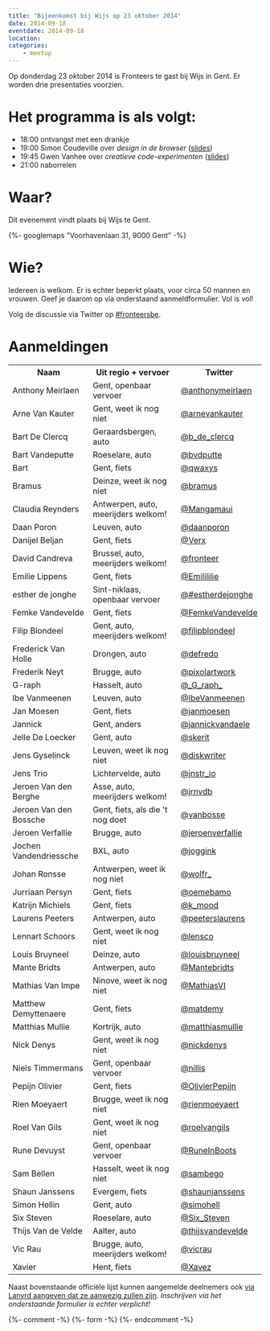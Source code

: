 ```yaml
---
title: "Bijeenkomst bij Wijs op 23 oktober 2014"
date: 2014-09-18
eventdate: 2014-09-18
location:
categories:
    - meetup
---
```

Op donderdag 23 oktober 2014 is Fronteers te gast bij Wijs in Gent. Er worden drie presentaties voorzien.

# Het programma is als volgt:

* 18:00 ontvangst met een drankje
* 19:00 Simon Coudeville over _design in de browser_ ([slides](http://simoncoudeville.github.io/webdesign-in-the-browser/#/))
* 19:45 Gwen Vanhee over _creatieve code-experimenten_ ([slides](/_downloads/bijeenkomsten/gwenvanhee-init-canvas.pdf))
* 21:00 naborrelen

# Waar?

Dit evenement vindt plaats bij Wijs te Gent.

{%- googlemaps "Voorhavenlaan 31, 9000 Gent" -%}

# Wie?

Iedereen is welkom. Er is echter beperkt plaats, voor circa 50 mannen en vrouwen. Geef je daarom op via onderstaand aanmeldformulier. Vol is vol!

Volg de discussie via Twitter op [#fronteersbe](https://twitter.com/search?q=%23fronteersbe).

# Aanmeldingen

<table>
<tr>
<th scope="col">Naam</th>
<th scope="col">Uit regio + vervoer</th>
<th scope="col">Twitter</th>
</tr>
<tr>
<td>Anthony Meirlaen</td>
<td>Gent, openbaar vervoer</td>
<td><a href="https://twitter.com/anthonymeirlaen" rel="nofollow">@anthonymeirlaen</a></td>
</tr>
<tr>
<td>Arne Van Kauter</td>
<td>Gent, weet ik nog niet</td>
<td><a href="https://twitter.com/arnevankauter" rel="nofollow">@arnevankauter</a></td>
</tr>
<tr>
<td>Bart De Clercq</td>
<td>Geraardsbergen, auto</td>
<td><a href="https://twitter.com/b_de_clercq" rel="nofollow">@b_de_clercq</a></td>
</tr>
<tr>
<td>Bart Vandeputte</td>
<td>Roeselare, auto</td>
<td><a href="https://twitter.com/bvdputte" rel="nofollow">@bvdputte</a></td>
</tr>
<tr>
<td>Bart</td>
<td>Gent, fiets</td>
<td><a href="https://twitter.com/qwaxys" rel="nofollow">@qwaxys</a></td>
</tr>
<tr>
<td>Bramus</td>
<td>Deinze, weet ik nog niet</td>
<td><a href="https://twitter.com/bramus" rel="nofollow">@bramus</a></td>
</tr>
<tr>
<td>Claudia Reynders</td>
<td>Antwerpen, auto, meerijders welkom!</td>
<td><a href="https://twitter.com/Mangamaui" rel="nofollow">@Mangamaui</a></td>
</tr>
<tr>
<td>Daan Poron</td>
<td>Leuven, auto</td>
<td><a href="https://twitter.com/daanporon" rel="nofollow">@daanporon</a></td>
</tr>
<tr>
<td>Danijel Beljan</td>
<td>Gent, fiets</td>
<td><a href="https://twitter.com/Verx" rel="nofollow">@Verx</a></td>
</tr>
<tr>
<td>David Candreva</td>
<td>Brussel, auto, meerijders welkom!</td>
<td><a href="https://twitter.com/fronteer" rel="nofollow">@fronteer</a></td>
</tr>
<tr>
<td>Emilie Lippens</td>
<td>Gent, fiets</td>
<td><a href="https://twitter.com/Emilililie" rel="nofollow">@Emilililie</a></td>
</tr>
<tr>
<td>esther de jonghe</td>
<td>Sint-niklaas, openbaar vervoer</td>
<td><a href="https://twitter.com/#estherdejonghe" rel="nofollow">@#estherdejonghe</a></td>
</tr>
<tr>
<td>Femke Vandevelde</td>
<td>Gent, fiets</td>
<td><a href="https://twitter.com/FemkeVandevelde" rel="nofollow">@FemkeVandevelde</a></td>
</tr>
<tr>
<td>Filip Blondeel</td>
<td>Gent, auto, meerijders welkom!</td>
<td><a href="https://twitter.com/filipblondeel" rel="nofollow">@filipblondeel</a></td>
</tr>
<tr>
<td>Frederick Van Holle</td>
<td>Drongen, auto</td>
<td><a href="https://twitter.com/defredo" rel="nofollow">@defredo</a></td>
</tr>
<tr>
<td>Frederik Neyt</td>
<td>Brugge, auto</td>
<td><a href="https://twitter.com/pixolartwork" rel="nofollow">@pixolartwork</a></td>
</tr>
<tr>
<td>G-raph</td>
<td>Hasselt, auto</td>
<td><a href="https://twitter.com/_G_raph_" rel="nofollow">@_G_raph_</a></td>
</tr>
<tr>
<td>Ibe Vanmeenen</td>
<td>Leuven, auto</td>
<td><a href="https://twitter.com/IbeVanmeenen" rel="nofollow">@IbeVanmeenen</a></td>
</tr>
<tr>
<td>Jan Moesen</td>
<td>Gent, fiets</td>
<td><a href="https://twitter.com/janmoesen" rel="nofollow">@janmoesen</a></td>
</tr>
<tr>
<td>Jannick</td>
<td>Gent, anders</td>
<td><a href="https://twitter.com/jannickvandaele" rel="nofollow">@jannickvandaele</a></td>
</tr>
<tr>
<td>Jelle De Loecker</td>
<td>Gent, auto</td>
<td><a href="https://twitter.com/skerit" rel="nofollow">@skerit</a></td>
</tr>
<tr>
<td>Jens Gyselinck</td>
<td>Leuven, weet ik nog niet</td>
<td><a href="https://twitter.com/diskwriter" rel="nofollow">@diskwriter</a></td>
</tr>
<tr>
<td>Jens Trio</td>
<td>Lichtervelde, auto</td>
<td><a href="https://twitter.com/jnstr_io" rel="nofollow">@jnstr_io</a></td>
</tr>
<tr>
<td>Jeroen Van den Berghe</td>
<td>Asse, auto, meerijders welkom!</td>
<td><a href="https://twitter.com/jrnvdb" rel="nofollow">@jrnvdb</a></td>
</tr>
<tr>
<td>Jeroen Van den Bossche</td>
<td>Gent, fiets, als die 't nog doet</td>
<td><a href="https://twitter.com/vanbosse" rel="nofollow">@vanbosse</a></td>
</tr>
<tr>
<td>Jeroen Verfallie</td>
<td>Brugge, auto</td>
<td><a href="https://twitter.com/jeroenverfallie" rel="nofollow">@jeroenverfallie</a></td>
</tr>
<tr>
<td>Jochen Vandendriessche</td>
<td>BXL, auto</td>
<td><a href="https://twitter.com/joggink" rel="nofollow">@joggink</a></td>
</tr>
<tr>
<td>Johan Ronsse</td>
<td>Antwerpen, weet ik nog niet</td>
<td><a href="https://twitter.com/wolfr_" rel="nofollow">@wolfr_</a></td>
</tr>
<tr>
<td>Jurriaan Persyn</td>
<td>Gent, fiets</td>
<td><a href="https://twitter.com/oemebamo" rel="nofollow">@oemebamo</a></td>
</tr>
<tr>
<td>Katrijn Michiels</td>
<td>Gent, fiets</td>
<td><a href="https://twitter.com/k_mood" rel="nofollow">@k_mood</a></td>
</tr>
<tr>
<td>Laurens Peeters</td>
<td>Antwerpen, auto</td>
<td><a href="https://twitter.com/peeterslaurens" rel="nofollow">@peeterslaurens</a></td>
</tr>
<tr>
<td>Lennart Schoors</td>
<td>Gent, weet ik nog niet</td>
<td><a href="https://twitter.com/lensco" rel="nofollow">@lensco</a></td>
</tr>
<tr>
<td>Louis Bruyneel</td>
<td>Deinze, auto</td>
<td><a href="https://twitter.com/louisbruyneel" rel="nofollow">@louisbruyneel</a></td>
</tr>
<tr>
<td>Mante Bridts </td>
<td>Antwerpen, auto</td>
<td><a href="https://twitter.com/Mantebridts" rel="nofollow">@Mantebridts</a></td>
</tr>
<tr>
<td>Mathias Van Impe</td>
<td>Ninove, weet ik nog niet</td>
<td><a href="https://twitter.com/MathiasVI" rel="nofollow">@MathiasVI</a></td>
</tr>
<tr>
<td>Matthew Demyttenaere</td>
<td>Gent, fiets</td>
<td><a href="https://twitter.com/matdemy" rel="nofollow">@matdemy</a></td>
</tr>
<tr>
<td>Matthias Mullie</td>
<td>Kortrijk, auto</td>
<td><a href="https://twitter.com/matthiasmullie" rel="nofollow">@matthiasmullie</a></td>
</tr>
<tr>
<td>Nick Denys</td>
<td>Gent, weet ik nog niet</td>
<td><a href="https://twitter.com/nickdenys" rel="nofollow">@nickdenys</a></td>
</tr>
<tr>
<td>Niels Timmermans</td>
<td>Gent, openbaar vervoer</td>
<td><a href="https://twitter.com/nillis" rel="nofollow">@nillis</a></td>
</tr>
<tr>
<td>Pepijn Olivier</td>
<td>Gent, fiets</td>
<td><a href="https://twitter.com/OlivierPepijn" rel="nofollow">@OlivierPepijn</a></td>
</tr>
<tr>
<td>Rien Moeyaert</td>
<td>Brugge, weet ik nog niet</td>
<td><a href="https://twitter.com/rienmoeyaert" rel="nofollow">@rienmoeyaert</a></td>
</tr>
<tr>
<td>Roel Van Gils</td>
<td>Gent, weet ik nog niet</td>
<td><a href="https://twitter.com/roelvangils" rel="nofollow">@roelvangils</a></td>
</tr>
<tr>
<td>Rune Devuyst</td>
<td>Gent, openbaar vervoer</td>
<td><a href="https://twitter.com/RuneInBoots" rel="nofollow">@RuneInBoots</a></td>
</tr>
<tr>
<td>Sam Bellen</td>
<td>Hasselt, weet ik nog niet</td>
<td><a href="https://twitter.com/sambego" rel="nofollow">@sambego</a></td>
</tr>
<tr>
<td>Shaun Janssens</td>
<td>Evergem, fiets</td>
<td><a href="https://twitter.com/shaunjanssens" rel="nofollow">@shaunjanssens</a></td>
</tr>
<tr>
<td>Simon Hellin</td>
<td>Gent, auto</td>
<td><a href="https://twitter.com/simohell" rel="nofollow">@simohell</a></td>
</tr>
<tr>
<td>Six Steven</td>
<td>Roeselare, auto</td>
<td><a href="https://twitter.com/Six_Steven" rel="nofollow">@Six_Steven</a></td>
</tr>
<tr>
<td>Thijs Van de Velde</td>
<td>Aalter, auto</td>
<td><a href="https://twitter.com/thijsvandevelde" rel="nofollow">@thijsvandevelde</a></td>
</tr>
<tr>
<td>Vic Rau</td>
<td>Brugge, auto, meerijders welkom!</td>
<td><a href="https://twitter.com/vicrau" rel="nofollow">@vicrau</a></td>
</tr>
<tr>
<td>Xavier</td>
<td>Hent, fiets</td>
<td><a href="https://twitter.com/Xavez" rel="nofollow">@Xavez</a></td>
</tr>
</table>


Naast bovenstaande officiële lijst kunnen aangemelde deelnemers ook [via Lanyrd aangeven dat ze aanwezig zullen zijn](http://lanyrd.com/2014/fronteersbe-wijs/). *Inschrijven via het onderstaande formulier is echter verplicht!*

{%- comment -%}
{%- form -%}
{%- endcomment -%}
